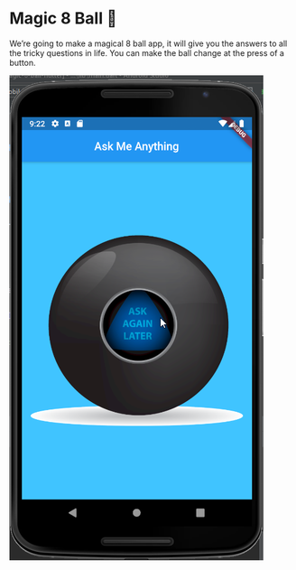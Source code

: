 # Magic 8 Ball 🎱

We’re going to make a magical 8 ball app, it will give you the answers to all the tricky questions in life. You can make the ball change at the press of a button. 

![Finished App](AskMeAnything_Final.png)

